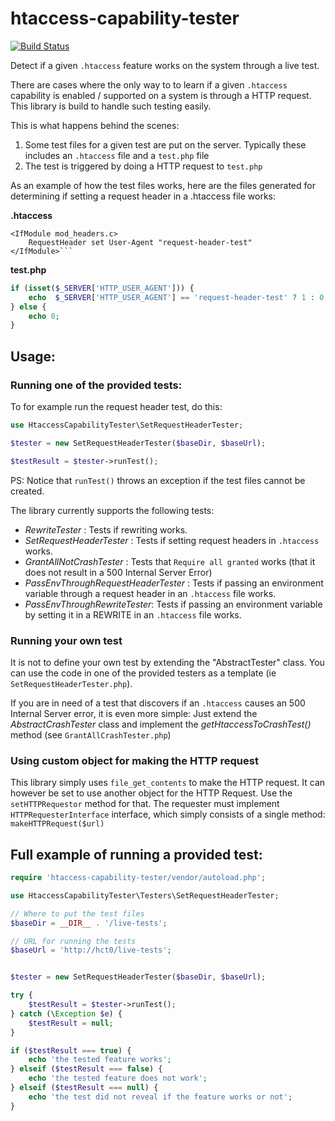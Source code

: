 # htaccess-capability-tester

[![Build Status](https://travis-ci.org/rosell-dk/htaccess-capability-tester.png?branch=master)](https://travis-ci.org/rosell-dk/htaccess-capability-tester)

Detect if a given `.htaccess` feature works on the system through a live test.

There are cases where the only way to to learn if a given `.htaccess` capability is enabled / supported on a system is through a HTTP request. This library is build to handle such testing easily.

This is what happens behind the scenes:
1. Some test files for a given test are put on the server. Typically these includes an `.htaccess` file and a `test.php` file
2. The test is triggered by doing a HTTP request to `test.php`

As an example of how the test files works, here are the files generated for determining if setting a request header in a .htaccess file works:

**.htaccess**
```
<IfModule mod_headers.c>
    RequestHeader set User-Agent "request-header-test"
</IfModule>```
```

**test.php**
```php
if (isset($_SERVER['HTTP_USER_AGENT'])) {
    echo  $_SERVER['HTTP_USER_AGENT'] == 'request-header-test' ? 1 : 0;
} else {
    echo 0;
}
```

## Usage:

### Running one of the provided tests:
To for example run the request header test, do this:

```php
use HtaccessCapabilityTester\SetRequestHeaderTester;

$tester = new SetRequestHeaderTester($baseDir, $baseUrl);

$testResult = $tester->runTest();

```
PS: Notice that `runTest()` throws an exception if the test files cannot be created.

The library currently supports the following tests:

- *RewriteTester* : Tests if rewriting works.
- *SetRequestHeaderTester* : Tests if setting request headers in `.htaccess` works.
- *GrantAllNotCrashTester* : Tests that `Require all granted` works (that it does not result in a 500 Internal Server Error)
- *PassEnvThroughRequestHeaderTester* : Tests if passing an environment variable through a request header in an `.htaccess` file works.
- *PassEnvThroughRewriteTester*: Tests if passing an environment variable by setting it in a REWRITE in an `.htaccess` file works.

### Running your own test
It is not to define your own test by extending the "AbstractTester" class. You can use the code in one of the provided testers as a template (ie `SetRequestHeaderTester.php`).

If you are in need of a test that discovers if an `.htaccess` causes an 500 Internal Server error, it is even more simple: Just extend the *AbstractCrashTester* class and implement the *getHtaccessToCrashTest()* method (see `GrantAllCrashTester.php`)

### Using custom object for making the HTTP request
This library simply uses `file_get_contents` to make the HTTP request. It can however be set to use another object for the HTTP Request. Use the `setHTTPRequestor` method for that. The requester must implement `HTTPRequesterInterface` interface, which simply consists of a single method: `makeHTTPRequest($url)`

## Full example of running a provided test:
```php
require 'htaccess-capability-tester/vendor/autoload.php';

use HtaccessCapabilityTester\Testers\SetRequestHeaderTester;

// Where to put the test files
$baseDir = __DIR__ . '/live-tests';

// URL for running the tests
$baseUrl = 'http://hct0/live-tests';


$tester = new SetRequestHeaderTester($baseDir, $baseUrl);

try {
    $testResult = $tester->runTest();
} catch (\Exception $e) {
    $testResult = null;
}

if ($testResult === true) {
    echo 'the tested feature works';
} elseif ($testResult === false) {
    echo 'the tested feature does not work';
} elseif ($testResult === null) {
    echo 'the test did not reveal if the feature works or not';
}
```
